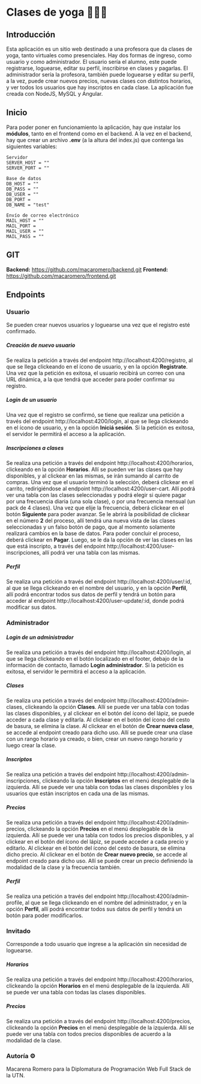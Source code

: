 # Clases de yoga 🧎🏽‍♀️

## Introducción
Esta aplicación es un sitio web destinado a una profesora que da clases de yoga, tanto virtuales como presenciales. Hay dos formas de ingreso, como usuario y como administrador. El usuario sería el alumno, este puede registrarse, loguearse, editar su perfil, inscribirse en clases y pagarlas. El administrador sería la profesora, también puede loguearse y editar su perfil, a la vez, puede crear nuevos precios, nuevas clases con distintos horarios, y ver todos los usuarios que hay inscriptos en cada clase. 
La aplicación fue creada con NodeJS, MySQL y Angular.

## Inicio 
Para poder poner en funcionamiento la aplicación, hay que instalar los **módulos**, tanto en el frontend como en el backend. A la vez en el backend, hay que crear un archivo **.env** (a la altura del index.js) que contenga las siguientes variables:

```
Servidor
SERVER_HOST = ""
SERVER_PORT = ""
```

```
Base de datos
DB_HOST = ""
DB_PASS = ""
DB_USER = ""
DB_PORT = 
DB_NAME = "test"
```

```
Envío de correo electrónico
MAIL_HOST = ""
MAIL_PORT = 
MAIL_USER = ""
MAIL_PASS = ""
```


## GIT

**Backend:**
https://github.com/macaromero/backend.git
**Frontend:**
https://github.com/macaromero/frontend.git


## Endpoints

### Usuario
Se pueden crear nuevos usuarios y loguearse una vez que el registro esté confirmado.

##### Creación de nuevo usuario
Se realiza la petición a través del endpoint http://localhost:4200/registro, al que se llega clickeando en el ícono de usuario, y en la opción **Registrate**.
Una vez que la petición es exitosa, el usuario recibirá un correo con una URL dinámica, a la que tendrá que acceder para poder confirmar su registro.
##### Login de un usuario
Una vez que el registro se confirmó, se tiene que realizar una petición a través del endpoint http://localhost:4200/login, al que se llega clickeando en el ícono de usuario, y en la opción **Iniciá sesión**.
Si la petición es exitosa, el servidor le permitirá el acceso a la aplicación.
##### Inscripciones a clases
Se realiza una petición a través del endpoint http://localhost:4200/horarios, clickeando en la opción **Horarios**. Allí se pueden ver las clases que hay disponibles, y al clickear en las mismas, se irán sumando al carrito de compras. Una vez que el usuario terminó la selección, deberá clickear en el carrito, redirigiéndose al endpoint http://localhost:4200/user-cart. Allí podrá ver una tabla con las clases seleccionadas y podrá elegir si quiere pagar por una frecuencia diaria (una sola clase), o por una frecuencia mensual (un pack de 4 clases). Una vez que elije la frecuencia, deberá clickear en el botón **Siguiente** para poder avanzar. Se le abrirá la posibilidad de clickear en el número **2** del proceso, allí tendrá una nueva vista de las clases seleccionadas y un falso botón de pago, que al momento solamente realizará cambios en la base de datos. Para poder concluir el proceso, deberá clickear en **Pagar**. Luego, se le da la opción de ver las clases en las que está inscripto, a través del endpoint http://localhost:4200/user-inscripciones, allí podrá ver una tabla con las mismas.
##### Perfil
Se realiza una petición a través del endpoint http://localhost:4200/user/:id, al que se llega clickeando en el nombre del usuario, y en la opción **Perfil**, allí podrá encontrar todos sus datos de perfil y tendrá un botón para acceder al endpoint http://localhost:4200/user-update/:id, donde podrá modificar sus datos.


### Administrador

##### Login de un administrador
Se realiza una petición a través del endpoint http://localhost:4200/login, al que se llega clickeando en el botón localizado en el footer, debajo de la información de contacto, llamado **Login administrador**. Si la petición es exitosa, el servidor le permitirá el acceso a la aplicación.
##### Clases
Se realiza una petición a través del endpoint http://localhost:4200/admin-clases, clickeando la opción **Clases**. Allí se puede ver una tabla con todas las clases disponibles, y al clickear en el botón del ícono del lápiz, se puede acceder a cada clase y editarla. Al clickear en el botón del ícono del cesto de basura, se elimina la clase. Al clickear en el botón de **Crear nueva clase**, se accede al endpoint creado para dicho uso. Allí se puede crear una clase con un rango horario ya creado, o bien, crear un nuevo rango horario y luego crear la clase.
##### Inscriptos
Se realiza una petición a través del endpoint http://localhost:4200/admin-inscripciones, clickeando la opción **Inscriptos** en el menú desplegable de la izquierda. Allí se puede ver una tabla con todas las clases disponibles y los usuarios que están inscriptos en cada una de las mismas.
##### Precios
Se realiza una petición a través del endpoint http://localhost:4200/admin-precios, clickeando la opción **Precios** en el menú desplegable de la izquierda. Allí se puede ver una tabla con todos los precios disponibles, y al clickear en el botón del ícono del lápiz, se puede acceder a cada precio y editarlo. Al clickear en el botón del ícono del cesto de basura, se elimina dicho precio. Al clickear en el botón de **Crear nuevo precio**, se accede al endpoint creado para dicho uso. Allí se puede crear un precio definiendo la modalidad de la clase y la frecuencia también.
##### Perfil
Se realiza una petición a través del endpoint http://localhost:4200/admin-profile, al que se llega clickeando en el nombre del administrador, y en la opción **Perfil**, allí podrá encontrar todos sus datos de perfil y tendrá un botón para poder modificarlos.


### Invitado
Corresponde a todo usuario que ingrese a la aplicación sin necesidad de loguearse.

##### Horarios
Se realiza una petición a través del endpoint http://localhost:4200/horarios, clickeando la opción **Horarios** en el menú desplegable de la izquierda. Allí se puede ver una tabla con todas las clases disponibles.
##### Precios
Se realiza una petición a través del endpoint http://localhost:4200/precios, clickeando la opción **Precios** en el menú desplegable de la izquierda. Allí se puede ver una tabla con todos precios disponibles de acuerdo a la modalidad de la clase.

### Autoría ⚙
Macarena Romero para la Diplomatura de Programación Web Full Stack de la UTN.
